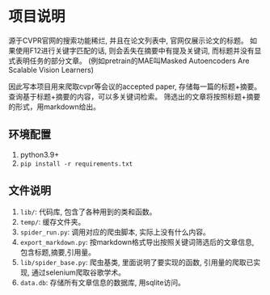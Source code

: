 # 项目说明

源于CVPR官网的搜索功能稀烂, 并且在论文列表中, 官网仅展示论文的标题。
如果使用F12进行关键字匹配的话, 则会丢失在摘要中有提及关键词, 而标题并没有显式表明任务的部分文章。
(例如pretrain的MAE叫Masked Autoencoders Are Scalable Vision Learners)

因此写本项目用来爬取cvpr等会议的accepted paper, 存储每一篇的标题+摘要。
查询基于标题+摘要的内容，可以多关键词检索。
筛选出的文章将按照标题+摘要的形式，用markdown给出。

## 环境配置

1. python3.9+
2. `pip install -r requirements.txt`

## 文件说明

1. `lib/`: 代码库, 包含了各种用到的类和函数。
2. `temp/`: 缓存文件夹。
3. `spider_run.py`: 调用对应的爬虫脚本, 实际上没有什么内容。
4. `export_markdown.py`: 按markdown格式导出按照关键词筛选后的文章信息, 包含标题,摘要,引用量。
5. `lib/spider_base.py`: 爬虫基类, 里面说明了要实现的函数, 引用量的爬取已实现, 通过selenium爬取谷歌学术。
6. `data.db`: 存储所有文章信息的数据库, 用sqlite访问。